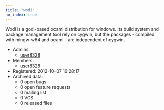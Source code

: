 ```yaml
---
title: "wodi"
no_index: true
---
```


Wodi is a godi-based ocaml distribution for windows. Its build system and package management tool rely on cygwin, but the packages - compiled with mingw-w64 and ocaml - are independent of cygwin.


* Admins:
  * [user8328](/users/user8328)
* Members:
  * [user8328](/users/user8328)
* Registered: 2012-10-07 16:28:17
* Archived data:
  * 0 open bugs
  * 0 open feature requests
  * 0 mailing list
  * 0 VCS
  * 0 released files
